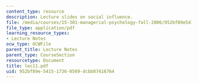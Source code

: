```yaml
---
content_type: resource
description: Lecture slides on social influence.
file: /media/courses/15-301-managerial-psychology-fall-2006/952bf89e541517360569dcbb87416764_lec11.pdf
file_type: application/pdf
learning_resource_types:
- Lecture Notes
ocw_type: OCWFile
parent_title: Lecture Notes
parent_type: CourseSection
resourcetype: Document
title: lec11.pdf
uid: 952bf89e-5415-1736-0569-dcbb87416764
---
```

